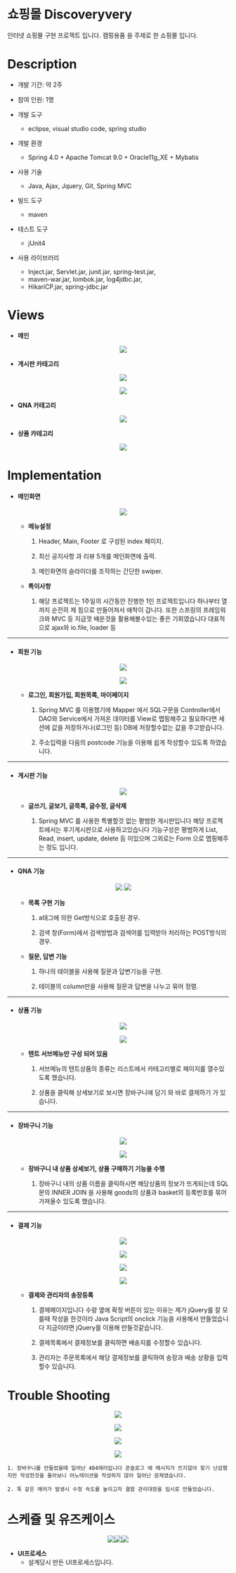 # 쇼핑몰 Discoveryvery

인터넷 쇼핑몰 구현 프로젝트 입니다.
캠핑용품 을 주제로 한 쇼핑몰 입니다.

# Description

- 개발 기간: 약 2주

- 참여 인원: 1명

- 개발 도구
 
  - eclipse, visual studio code, spring studio

- 개발 환경

  - Spring 4.0 + Apache Tomcat 9.0 + Oracle11g_XE + Mybatis

- 사용 기술

  - Java,  Ajax,  Jquery,  Git,  Spring MVC

- 빌드 도구

  - maven

- 테스트 도구

  - jUnit4

- 사용 라이브러리

  - Inject.jar, Servlet.jar, junit.jar, spring-test.jar,
  - maven-war.jar, lombok.jar, log4jdbc.jar,
  - HikariCP.jar, spring-jdbc.jar

<!-- 
# View
## 메인화면 - 최신공지 5개, 최신리뷰 5개 송출, 상품은 텐트만 구현
## 회원 - 로그인,로그아웃,회원가입,정보수정,회원목록
## 공지사항 - 목록, 상세, 수정, 작성, 삭제
## 리뷰 - 목록, 상세, 수정, 작성, 삭제
## QNA - 목록, 상세, 답글상세, 작성, 답글작성, 수정, 삭제
## 상품 - 목록, 카테고리별 목록, 작성, 수정, 삭제
## 장바구니 - 장바구니 넣기, 장바구니 물품 구매, 장바구니 내 상품 상세, 장바구니 내 상품 상세에서 구매, 삭제
## 결제 - 결제, 상세, 배송지 수정, 결제목록, 송장등록(관리자), 결제취소 -->

# Views

- **메인**

  <p align="center"><img src="./img/web05.png"/></p>






- **게시판 카테고리** 

  <p align="center"><img src="./img/board.png"/></p>
  <p align="center"><img src="./img/review.png"/></p>





- **QNA 카테고리**

  <p align="center"><img src="./img/qna.png"/></p>





- **상품 카테고리**

  <p align="center"><img src="./img/goods.png"/></p>




# Implementation

- #### 메인화면

  <p align="center"><img src="./img/swiper.jpg"/></p>

  - **메뉴설정**

    1. Header, Main, Footer 로 구성된 index 페이지.

    2. 최신 공지사항 과 리뷰 5개를 메인화면에 출력.

    3. 메인화면의 슬라이더를 조작하는 간단한 swiper.


  - **특이사항**

    1. 해당 프로젝트는 1주일의 시간동안 진행한 1인 프로젝트입니다 하나부터 열까지 순전히 제 힘으로 만들어져서 애착이 갑니다.
      또한 스프링의 프레임워크와 MVC 등 지금껏 배운것을 활용해볼수있는 좋은 기회였습니다 대표적으로 ajax와 io.file, loader 등




------



- #### 회원 기능

    <p align="center"><img src="./img/daum.jpg"/></p>
    <p align="center"><img src="./img/daum2.jpg"/></p>


  

  - **로그인, 회원가입, 회원목록, 마이페이지** 
    1. Spring MVC 를 이용했기에 Mapper 에서 SQL구문을 Controller에서 DAO와 Service에서 가져온 데이터를 View로 맵핑해주고 필요하다면 세션에 값을 저장하거나(로그인 등) DB에 저장할수없는 값을 주고받습니다.

    2. 주소입력을 다음의 postcode 기능을 이용해 쉽게 작성할수 있도록 하였습니다.

 

------

- #### 게시판 기능

  <p align="center"><img src="./img/review1.png"/></p>

  - **글쓰기, 글보기, 글목록, 글수정, 글삭제**

    1. Spring MVC 를 사용한 특별할것 없는 평범한 게시판입니다 해당 프로젝트에서는 후기게시판으로 사용하고있습니다 기능구성은 평범하게 List, Read, insert, update, delete 등 이있으며 그외로는 Form 으로 맵핑해주는 정도 입니다.

------   

- #### QNA 기능

  <p align="center"><img src="./img/qna1.png"/>
  <img src="./img/qna2.jpg"/>
  </p>
  
  - **목록 구현 기능**

    1. a태그에 의한 Get방식으로 호출된 경우.

    2. 검색 창(Form)에서 검색방법과 검색어를 입력받아 처리하는 POST방식의 경우.

  - **질문, 답변 기능**

    1. 하나의 테이블을 사용해 질문과 답변기능을 구현.

    2. 테이블의 column만을 사용해 질문과 답변을 나누고 묶어 정렬. 



------

- #### 상품 기능

  <p align="center"><img src="./img/goods0.jpg"/></p>
  <p align="center"><img src="./img/goods1.png"/></p>

  - **텐트 서브메뉴만 구성 되어 있음**

    1. 서브메뉴의 텐트상품의 종류는 리스트에서 카테고리별로 페이지를 열수있도록 했습니다.

    2. 상품을 클릭해 상세보기로 보시면 장바구니에 담기 와 바로 결제하기 가 있습니다.


------

- #### 장바구니 기능

  <p align="center"><img src="./img/basket.jpg"/></p>
  <p align="center"><img src="./img/basket2.jpg"/></p>

  - **장바구니 내 상품 상세보기, 상품 구매하기 기능을 수행**

    1. 장바구니 내의 상품 이름을 클릭하시면 해당상품의 정보가 뜨게되는데 SQL 문의 INNER JOIN 을 사용해 goods의 상품과 basket의 등록번호를 묶어 가져올수 있도록 했습니다.




------

- #### 결제 기능

  <p align="center"><img src="./img/pay.jpg"/></p>
  <p align="center"><img src="./img/pay2.png"/></p>
  <p align="center"><img src="./img/pay3.png"/></p>
  <p align="center"><img src="./img/pay4.png"/></p>

  - **결제와 관리자의 송장등록**

    1. 결제페이지입니다 수량 옆에 확정 버튼이 있는 이유는 제가 jQuery를 잘 모를때 작성을 한것이라 Java Script의 onclick 기능을 사용해서
    만들었습니다 지금이라면 jQuery를 이용해 만들것같습니다.

    2. 결제목록에서 결제정보를 클릭하면 배송지를 수정할수 있습니다.
    
    3. 관리자는 주문목록에서 해당 결제정보를 클릭하여 송장과 배송 상황을 입력할수 있습니다.



<!-- - # Log 설정 -->




       

# Trouble Shooting 

  <p align="center"><img src="./img/err.jpg"/></p>
  <p align="center"><img src="./img/err1.jpg"/></p>
  <p align="center"><img src="./img/err2.jpg"/></p>
  <p align="center"><img src="./img/err3.jpg"/></p>

    1. 장바구니를 만들었을때 일어난 404에러입니다 콘솔로그 에 메시지가 뜨지않아 찾기 난감했지만 작성한것을 돌아보니 어노테이션을 작성하지 않아 일어난 문제였습니다.

    2. 똑 같은 에러가 발생시 수정 속도를 높이고자 결함 관리대장을 임시로 만들었습니다.




# 스케쥴 및 유즈케이스

<p align="center"><img src="./img/UI.png"/><img src="./img/seulke2.png"/><img src="./img/seulke3.png"/></p>

  - **UI프로세스**
    - 설계당시 만든 UI프로세스입니다.


